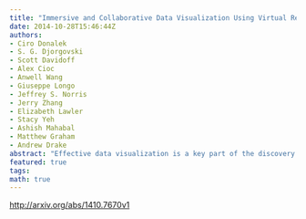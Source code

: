 ```yaml
---
title: "Immersive and Collaborative Data Visualization Using Virtual Reality   Platforms"
date: 2014-10-28T15:46:44Z
authors:
- Ciro Donalek
- S. G. Djorgovski
- Scott Davidoff
- Alex Cioc
- Anwell Wang
- Giuseppe Longo
- Jeffrey S. Norris
- Jerry Zhang
- Elizabeth Lawler
- Stacy Yeh
- Ashish Mahabal
- Matthew Graham
- Andrew Drake
abstract: "Effective data visualization is a key part of the discovery process in the era of big data. It is the bridge between the quantitative content of the data and human intuition, and thus an essential component of the scientific path from data into knowledge and understanding. Visualization is also essential in the data mining process, directing the choice of the applicable algorithms, and in helping to identify and remove bad data from the analysis. However, a high complexity or a high dimensionality of modern data sets represents a critical obstacle. How do we visualize interesting structures and patterns that may exist in hyper-dimensional data spaces? A better understanding of how we can perceive and interact with multi dimensional information poses some deep questions in the field of cognition technology and human computer interaction. To this effect, we are exploring the use of immersive virtual reality platforms for scientific data visualization, both as software and inexpensive commodity hardware. These potentially powerful and innovative tools for multi dimensional data visualization can also provide an easy and natural path to a collaborative data visualization and exploration, where scientists can interact with their data and their colleagues in the same visual space. Immersion provides benefits beyond the traditional desktop visualization tools: it leads to a demonstrably better perception of a datascape geometry, more intuitive data understanding, and a better retention of the perceived relationships in the data."
featured: true
tags:
math: true
---
```

http://arxiv.org/abs/1410.7670v1
